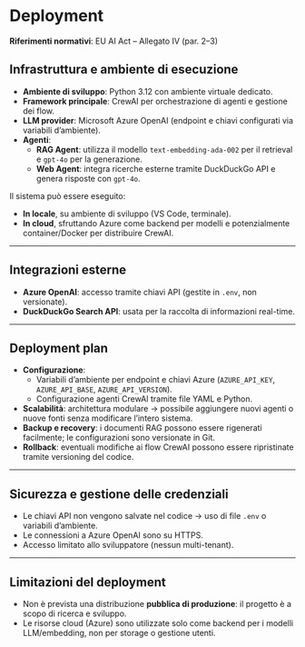 # Deployment

**Riferimenti normativi**: EU AI Act – Allegato IV (par. 2–3)

## Infrastruttura e ambiente di esecuzione
- **Ambiente di sviluppo**: Python 3.12 con ambiente virtuale dedicato.  
- **Framework principale**: CrewAI per orchestrazione di agenti e gestione dei flow.  
- **LLM provider**: Microsoft Azure OpenAI (endpoint e chiavi configurati via variabili d’ambiente).  
- **Agenti**:
  - **RAG Agent**: utilizza il modello `text-embedding-ada-002` per il retrieval e `gpt-4o` per la generazione.  
  - **Web Agent**: integra ricerche esterne tramite DuckDuckGo API e genera risposte con `gpt-4o`.  

Il sistema può essere eseguito:
- **In locale**, su ambiente di sviluppo (VS Code, terminale).  
- **In cloud**, sfruttando Azure come backend per modelli e potenzialmente container/Docker per distribuire CrewAI.  

---

## Integrazioni esterne
- **Azure OpenAI**: accesso tramite chiavi API (gestite in `.env`, non versionate).  
- **DuckDuckGo Search API**: usata per la raccolta di informazioni real-time.  

---

## Deployment plan
- **Configurazione**: 
  - Variabili d’ambiente per endpoint e chiavi Azure (`AZURE_API_KEY`, `AZURE_API_BASE`, `AZURE_API_VERSION`).  
  - Configurazione agenti CrewAI tramite file YAML e Python.  
- **Scalabilità**: architettura modulare → possibile aggiungere nuovi agenti o nuove fonti senza modificare l’intero sistema.  
- **Backup e recovery**: i documenti RAG possono essere rigenerati facilmente; le configurazioni sono versionate in Git.  
- **Rollback**: eventuali modifiche ai flow CrewAI possono essere ripristinate tramite versioning del codice.  

---

## Sicurezza e gestione delle credenziali
- Le chiavi API non vengono salvate nel codice → uso di file `.env` o variabili d’ambiente.  
- Le connessioni a Azure OpenAI sono su HTTPS.  
- Accesso limitato allo sviluppatore (nessun multi-tenant).  

---

## Limitazioni del deployment
- Non è prevista una distribuzione **pubblica di produzione**: il progetto è a scopo di ricerca e sviluppo.  
- Le risorse cloud (Azure) sono utilizzate solo come backend per i modelli LLM/embedding, non per storage o gestione utenti.  
